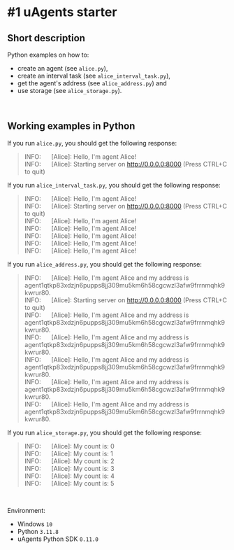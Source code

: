 # #1 uAgents starter

## Short description

Python examples on how to:
  - create an agent (see `alice.py`),
  - create an interval task (see `alice_interval_task.py`),
  - get the agent's address (see `alice_address.py`) and
  - use storage (see `alice_storage.py`).

<br>

## Working examples in Python

If you run `alice.py`, you should get the following response:

> INFO:&nbsp;&nbsp;&nbsp;&nbsp;&nbsp; [Alice]: Hello, I'm agent Alice!<br>
> INFO:&nbsp;&nbsp;&nbsp;&nbsp;&nbsp; [Alice]: Starting server on http://0.0.0.0:8000 (Press CTRL+C to quit)

If you run `alice_interval_task.py`, you should get the following response:

> INFO:&nbsp;&nbsp;&nbsp;&nbsp;&nbsp; [Alice]: Hello, I'm agent Alice!<br>
> INFO:&nbsp;&nbsp;&nbsp;&nbsp;&nbsp; [Alice]: Starting server on http://0.0.0.0:8000 (Press CTRL+C to quit)<br>
> INFO:&nbsp;&nbsp;&nbsp;&nbsp;&nbsp; [Alice]: Hello, I'm agent Alice!<br>
> INFO:&nbsp;&nbsp;&nbsp;&nbsp;&nbsp; [Alice]: Hello, I'm agent Alice!<br>
> INFO:&nbsp;&nbsp;&nbsp;&nbsp;&nbsp; [Alice]: Hello, I'm agent Alice!<br>
> INFO:&nbsp;&nbsp;&nbsp;&nbsp;&nbsp; [Alice]: Hello, I'm agent Alice!<br>
> INFO:&nbsp;&nbsp;&nbsp;&nbsp;&nbsp; [Alice]: Hello, I'm agent Alice!

If you run `alice_address.py`, you should get the following response:

> INFO:&nbsp;&nbsp;&nbsp;&nbsp;&nbsp; [Alice]: Hello, I'm agent Alice and my address is agent1qtkp83xdzjn6pupps8jj309mu5km6h58cgcwzl3afw9frrnmqhk9kwrur80.<br>
> INFO:&nbsp;&nbsp;&nbsp;&nbsp;&nbsp; [Alice]: Starting server on http://0.0.0.0:8000 (Press CTRL+C to quit)<br>
> INFO:&nbsp;&nbsp;&nbsp;&nbsp;&nbsp; [Alice]: Hello, I'm agent Alice and my address is agent1qtkp83xdzjn6pupps8jj309mu5km6h58cgcwzl3afw9frrnmqhk9kwrur80.<br>
> INFO:&nbsp;&nbsp;&nbsp;&nbsp;&nbsp; [Alice]: Hello, I'm agent Alice and my address is agent1qtkp83xdzjn6pupps8jj309mu5km6h58cgcwzl3afw9frrnmqhk9kwrur80.<br>
> INFO:&nbsp;&nbsp;&nbsp;&nbsp;&nbsp; [Alice]: Hello, I'm agent Alice and my address is agent1qtkp83xdzjn6pupps8jj309mu5km6h58cgcwzl3afw9frrnmqhk9kwrur80.<br>
> INFO:&nbsp;&nbsp;&nbsp;&nbsp;&nbsp; [Alice]: Hello, I'm agent Alice and my address is agent1qtkp83xdzjn6pupps8jj309mu5km6h58cgcwzl3afw9frrnmqhk9kwrur80.<br>
> INFO:&nbsp;&nbsp;&nbsp;&nbsp;&nbsp; [Alice]: Hello, I'm agent Alice and my address is agent1qtkp83xdzjn6pupps8jj309mu5km6h58cgcwzl3afw9frrnmqhk9kwrur80.

If you run `alice_storage.py`, you should get the following response:

> INFO:&nbsp;&nbsp;&nbsp;&nbsp;&nbsp; [Alice]: My count is: 0<br>
> INFO:&nbsp;&nbsp;&nbsp;&nbsp;&nbsp; [Alice]: My count is: 1<br>
> INFO:&nbsp;&nbsp;&nbsp;&nbsp;&nbsp; [Alice]: My count is: 2<br>
> INFO:&nbsp;&nbsp;&nbsp;&nbsp;&nbsp; [Alice]: My count is: 3<br>
> INFO:&nbsp;&nbsp;&nbsp;&nbsp;&nbsp; [Alice]: My count is: 4<br>
> INFO:&nbsp;&nbsp;&nbsp;&nbsp;&nbsp; [Alice]: My count is: 5

<br>

Environment:

- Windows `10`
- Python `3.11.8`
- uAgents Python SDK `0.11.0`
